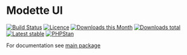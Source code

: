 # Modette UI

[![Build Status](https://img.shields.io/travis/modette/core-ext-ui.svg?style=flat-square)](https://travis-ci.org/modette/core-ext-ui)
[![Licence](https://img.shields.io/packagist/l/modette/core-ext-ui.svg?style=flat-square)](https://packagist.org/packages/modette/core-ext-ui)
[![Downloads this Month](https://img.shields.io/packagist/dm/modette/core-ext-ui.svg?style=flat-square)](https://packagist.org/packages/modette/core-ext-ui)
[![Downloads total](https://img.shields.io/packagist/dt/modette/core-ext-ui.svg?style=flat-square)](https://packagist.org/packages/modette/core-ext-ui)
[![Latest stable](https://img.shields.io/packagist/v/modette/core-ext-ui.svg?style=flat-square)](https://packagist.org/packages/modette/core-ext-ui)
[![PHPStan](https://img.shields.io/badge/PHPStan-enabled-brightgreen.svg?style=flat)](https://github.com/phpstan/phpstan)

For documentation see [main package](https://github.com/modette/modette)
